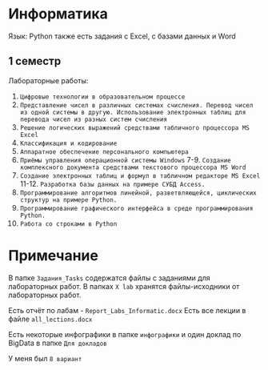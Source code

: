 
# Информатика

Язык: Python
также есть задания с Excel, с базами данных и Word



## 1 семестр

Лабораторные работы:
1. `Цифровые технологии в образовательном процессе`
2. `Представление чисел в различных системах счисления. Перевод чисел из одной системы в другую. Использование электронных таблиц для перевода чисел из разных систем счисления`
3. `Решение логических выражений средствами табличного процессора MS Excel`
4. `Классификация и кодирование`
5. `Аппаратное обеспечение персонального компьютера`
6. `Приёмы управления операционной системы Windows`
7-9. `Создание комплексного документа средствами текстового процессора MS Word`
10. `Создание электронных таблиц и формул в табличном редакторе MS Excel`
11-12. `Разработка базы данных на примере СУБД Access.`
13. `Программирование алгоритмов линейной, разветвляющейся, циклических структур на примере Python.`
14. `Программирование графического интерфейса в среде программирования Python.`
15. `Работа со строками в Python`

# Примечание

В папке `Задания_Tasks` содержатся файлы с заданиями для лабораторных работ.
В папках `X lab` хранятся файлы-исходники от лабораторных работ.

Есть отчёт по лабам - `Report_Labs_Informatic.docx`
Есть все лекции в файле `all_lections.docx`

Есть некоторые инфографики в папке `инфографики` и один доклад по BigData в папке `Для докладов`

У меня был `8 вариант`


